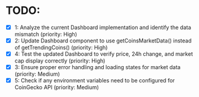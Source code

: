 # TODO:

- [x] 1: Analyze the current Dashboard implementation and identify the data mismatch (priority: High)
- [x] 2: Update Dashboard component to use getCoinsMarketData() instead of getTrendingCoins() (priority: High)
- [x] 4: Test the updated Dashboard to verify price, 24h change, and market cap display correctly (priority: High)
- [x] 3: Ensure proper error handling and loading states for market data (priority: Medium)
- [x] 5: Check if any environment variables need to be configured for CoinGecko API (priority: Medium)

